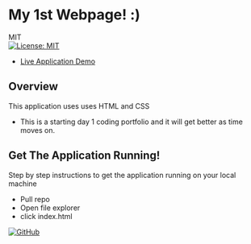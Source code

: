 # My 1st Webpage! :)

MIT<br>[![License: MIT](https://img.shields.io/badge/License-MIT-yellow.svg)](https://opensource.org/licenses/MIT)

* [Live Application Demo](https://brooks-portal.github.io/first-project/)

## Overview

This application uses uses HTML and CSS

* This is a starting day 1 coding portfolio and it will get better as time moves on.

## Get The Application Running!

Step by step instructions to get the application running on your local machine

* Pull repo
* Open file explorer
* click index.html

[![GitHub](https://img.shields.io/badge/My%20GitHub-Click%20Me!-blueviolet?style=plastic&logo=GitHub)](https://github.com/Brooks-portal)